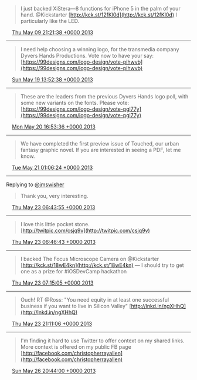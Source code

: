 > I just backed XiStera—8 functions for iPhone 5 in the palm of your hand. @Kickstarter [http://kck.st/12fKl0d](http://kck.st/12fKl0d) I particularly like the LED.

<img src="../../media/tweet.ico" width="12" /> [Thu May 09 21:21:38 +0000 2013](https://twitter.com/ChristopherA/status/332606310673694721)

----

> I need help choosing a winning logo, for the transmedia company Dyvers Hands Productions. Vote now to have your say: [https://99designs.com/logo-design/vote-pihwvb](https://99designs.com/logo-design/vote-pihwvb)

<img src="../../media/tweet.ico" width="12" /> [Sun May 19 13:52:38 +0000 2013](https://twitter.com/ChristopherA/status/336117196008878080)

----

> These are the leaders from the previous Dyvers Hands logo poll, with some new variants on the fonts. Please vote: [https://99designs.com/logo-design/vote-pgl77y](https://99designs.com/logo-design/vote-pgl77y)

<img src="../../media/tweet.ico" width="12" /> [Mon May 20 16:53:36 +0000 2013](https://twitter.com/ChristopherA/status/336525122989084672)

----

> We have completed the first preview issue of Touched, our urban fantasy graphic novel. If you are interested in seeing a PDF, let me know.

<img src="../../media/tweet.ico" width="12" /> [Tue May 21 01:06:24 +0000 2013](https://twitter.com/ChristopherA/status/336649141671321600)

----

Replying to [@jmswisher](https://twitter.com/jmswisher/status/337063278427660289)

> Thank you, very interesting.

<img src="../../media/tweet.ico" width="12" /> [Thu May 23 06:43:55 +0000 2013](https://twitter.com/ChristopherA/status/337458855334268929)

----

> I love this little pocket stone.  
> [http://twitpic.com/csjq9v](http://twitpic.com/csjq9v)

<img src="../../media/tweet.ico" width="12" /> [Thu May 23 06:46:43 +0000 2013](https://twitter.com/ChristopherA/status/337459560803610624)

----

> I backed The Focus Microscope Camera on @Kickstarter [http://kck.st/18wE4kn](http://kck.st/18wE4kn) — I should try to get one as a prize for #iOSDevCamp hackathon

<img src="../../media/tweet.ico" width="12" /> [Thu May 23 07:15:05 +0000 2013](https://twitter.com/ChristopherA/status/337466699584520192)

----

> Ouch! RT @Ross: "You need equity in at least one successful business if you want to live in Silicon Valley" [http://lnkd.in/ngXHhQ](http://lnkd.in/ngXHhQ)

<img src="../../media/tweet.ico" width="12" /> [Thu May 23 21:11:06 +0000 2013](https://twitter.com/ChristopherA/status/337677088683347968)

----

> I'm finding it hard to use Twitter to offer context on my shared links. More context is offered on my public FB page [http://facebook.com/christopherrayallen](http://facebook.com/christopherrayallen)

<img src="../../media/tweet.ico" width="12" /> [Sun May 26 20:44:00 +0000 2013](https://twitter.com/ChristopherA/status/338757432849338368)